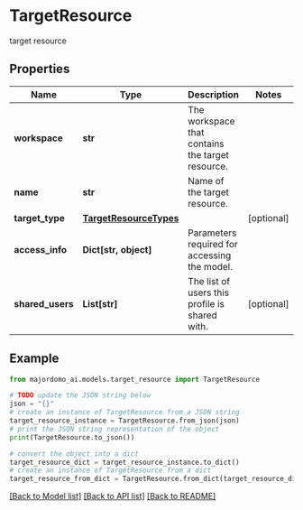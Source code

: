 # TargetResource

target resource

## Properties

Name | Type | Description | Notes
------------ | ------------- | ------------- | -------------
**workspace** | **str** | The workspace that contains the target resource. | 
**name** | **str** | Name of the target resource. | 
**target_type** | [**TargetResourceTypes**](TargetResourceTypes.md) |  | [optional] 
**access_info** | **Dict[str, object]** | Parameters required for accessing the model. | 
**shared_users** | **List[str]** | The list of users this profile is shared with. | [optional] 

## Example

```python
from majordomo_ai.models.target_resource import TargetResource

# TODO update the JSON string below
json = "{}"
# create an instance of TargetResource from a JSON string
target_resource_instance = TargetResource.from_json(json)
# print the JSON string representation of the object
print(TargetResource.to_json())

# convert the object into a dict
target_resource_dict = target_resource_instance.to_dict()
# create an instance of TargetResource from a dict
target_resource_from_dict = TargetResource.from_dict(target_resource_dict)
```
[[Back to Model list]](../README.md#documentation-for-models) [[Back to API list]](../README.md#documentation-for-api-endpoints) [[Back to README]](../README.md)


